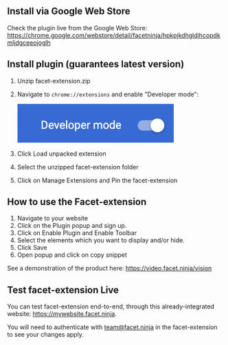 ## Install via Google Web Store

Check the plugin live from the Google Web Store: https://chrome.google.com/webstore/detail/facetninja/hpkpjkdhgldjhcopdkmljdgceeojoglh

## Install plugin (guarantees latest version)

1. Unzip facet-extension.zip
2. Navigate to `chrome://extensions` and enable "Developer mode":

   ![Developer mode](./developer_mode.png)
   
3. Click Load unpacked extension
4. Select the unzipped facet-extension folder
5. Click on Manage Extensions and Pin the facet-extension

## How to use the Facet-extension

1. Navigate to your website
2. Click on the Plugin popup and sign up.
3. Click on Enable Plugin and Enable Toolbar
4. Select the elements which you want to display and/or hide.
5. Click Save
6. Open popup and click on copy snippet

See a demonstration of the product here: https://video.facet.ninja/vision

## Test facet-extension Live

You can test facet-extension end-to-end, through this already-integrated website: https://mywebsite.facet.ninja.

You will need to authenticate with team@facet.ninja in the facet-extension to see your changes apply.
